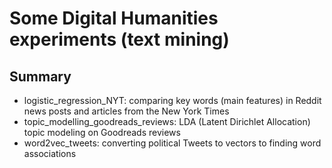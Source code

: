 # Some Digital Humanities experiments (text mining)

## Summary
- logistic_regression_NYT: comparing key words (main features) in Reddit news posts and articles from the New York Times
- topic_modelling_goodreads_reviews: LDA (Latent Dirichlet Allocation) topic modeling on Goodreads reviews
- word2vec_tweets: converting political Tweets to vectors to finding word associations
